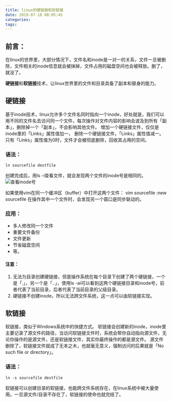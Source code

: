 ```yaml
---
title: linux的硬链接和软链接
date: 2019-07-10 08:05:45
categories:
tags:
---
```


## 前言：
在linux的世界里，大部分情况下，文件名和inode是一对一的关系，文件一旦被删除，文件相关的inode信息就会被抹掉，文件占用的磁盘空间也会被释放。删了，就没了。

**硬链接**和**软链接**技术，让linux世界里的文件和目录具备了副本和替身的能力。

## 硬链接
基于inode技术，linux允许多个文件名同时指向一个inode，好处就是，我们可以用不同的文件名去访问同一个文件，每次操作对文件内容的影响会波及到所有「副本」，删除掉一个「副本」，不会影响其他文件。
增加一个硬链接文件，仅仅是inode里的「Links」属性值加一，
删除一个硬链接文件，「Links」属性值减一。
只有「Links」属性值为0时，文件才会被彻底删除，回收其占用的空间。

### 语法：
```
ln sourcefile destfile
```
创建完成后，用ls -i查看文件，就会发现两个文件的inode号是相同的。
![查看inode号](1.png)

如果使用vim在同一个缓冲区（buffer）中打开这两个文件：
vim sourcefile
:new sourcefile
在操作其中一个文件时，会发现另一个窗口是同步联动的。

### 应用：
* 多人修改同一个文件
* 重要文件备份
* 文件更新
* 节省磁盘空间
* 等。

#### 注意：
1. 无法为目录创建硬链接，但是操作系统在每个目录下创建了两个硬链接，一个是「.」，另一个是「..」，使用ls -ai可以看到这两个硬链接目录和inode号，前者代表了当前目录，后者代表了当前目录的父级目录。
2. 硬链接不创建inode，所以无法跨文件系统，这一点可以由软链接实现。

## 软链接
软链接，类似于Windows系统中的快捷方式。
软链接会创建新的inode，inode里主要记录了源文件的路径，当访问软链接文件时，系统会帮你自动指向源文件，无论你操作的是源文件，还是软链接文件，其实你最终操作的都是源文件。
源文件删除了，软链接文件就成了无本之木，也就毫无意义，强制访问的后果就是「No such file or directory」。

### 语法：
```
ln -s sourcefile destfile
```
软链接可以创建目录的软链接，也能跨文件系统存在，在linux系统中被大量使用。一旦源文件/目录不存在了，软链接的使命也就完结了。